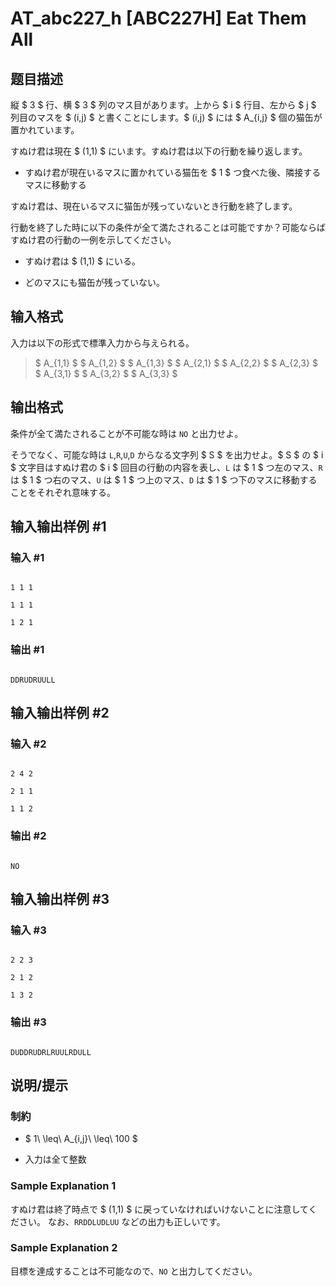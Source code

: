 # AT_abc227_h [ABC227H] Eat Them All

## 题目描述

[problemUrl]: https://atcoder.jp/contests/abc227/tasks/abc227_h

縦 $ 3 $ 行、横 $ 3 $ 列のマス目があります。上から $ i $ 行目、左から $ j $ 列目のマスを $ (i,j) $ と書くことにします。$ (i,j) $ には $ A_{i,j} $ 個の猫缶が置かれています。

すぬけ君は現在 $ (1,1) $ にいます。すぬけ君は以下の行動を繰り返します。

- すぬけ君が現在いるマスに置かれている猫缶を $ 1 $ つ食べた後、隣接するマスに移動する

すぬけ君は、現在いるマスに猫缶が残っていないとき行動を終了します。

行動を終了した時に以下の条件が全て満たされることは可能ですか？可能ならばすぬけ君の行動の一例を示してください。

- すぬけ君は $ (1,1) $ にいる。
- どのマスにも猫缶が残っていない。

## 输入格式

入力は以下の形式で標準入力から与えられる。

> $ A_{1,1} $ $ A_{1,2} $ $ A_{1,3} $ $ A_{2,1} $ $ A_{2,2} $ $ A_{2,3} $ $ A_{3,1} $ $ A_{3,2} $ $ A_{3,3} $

## 输出格式

条件が全て満たされることが不可能な時は `NO` と出力せよ。

そうでなく、可能な時は `L`,`R`,`U`,`D` からなる文字列 $ S $ を出力せよ。$ S $ の $ i $ 文字目はすぬけ君の $ i $ 回目の行動の内容を表し、`L` は $ 1 $ つ左のマス、`R` は $ 1 $ つ右のマス、`U` は $ 1 $ つ上のマス、`D` は $ 1 $ つ下のマスに移動することをそれぞれ意味する。

## 输入输出样例 #1

### 输入 #1

```
1 1 1
1 1 1
1 2 1
```

### 输出 #1

```
DDRUDRUULL
```

## 输入输出样例 #2

### 输入 #2

```
2 4 2
2 1 1
1 1 2
```

### 输出 #2

```
NO
```

## 输入输出样例 #3

### 输入 #3

```
2 2 3
2 1 2
1 3 2
```

### 输出 #3

```
DUDDRUDRLRUULRDULL
```

## 说明/提示

### 制約

- $ 1\ \leq\ A_{i,j}\ \leq\ 100 $
- 入力は全て整数

### Sample Explanation 1

すぬけ君は終了時点で $ (1,1) $ に戻っていなければいけないことに注意してください。 なお、`RRDDLUDLUU` などの出力も正しいです。

### Sample Explanation 2

目標を達成することは不可能なので、`NO` と出力してください。